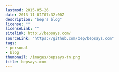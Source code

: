 ```yaml
---
lastmod: 2015-05-26
date: 2013-11-01T07:32:00Z
description: "bep's blog"
license: ""
licenseLink: ""
sitelink: http://bepsays.com/
sourceLink: "https://github.com/bep/bepsays.com"
tags:
- personal
- blog
thumbnail: /images/bepsays-tn.png
title: bepsays.com
---
```


